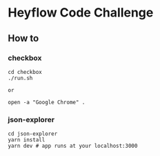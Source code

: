 # Heyflow Code Challenge

## How to

### checkbox

```
cd checkbox
./run.sh

or

open -a "Google Chrome" .
```

### json-explorer

```
cd json-explorer
yarn install
yarn dev # app runs at your localhost:3000
```